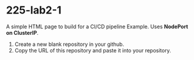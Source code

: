 # 225-lab2-1 

A simple HTML page to build for a CI/CD pipeline Example.  Uses __NodePort on ClusterIP__.

1) Create a new blank repository in your github.
2) Copy the URL of this repository and paste it into your repository.

